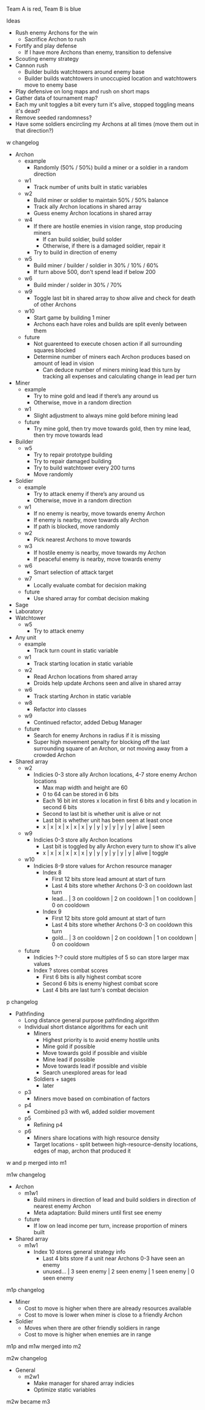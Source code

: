 Team A is red, Team B is blue

Ideas
- Rush enemy Archons for the win
    - Sacrifice Archon to rush
- Fortify and play defense
    - If I have more Archons than enemy, transition to defensive
- Scouting enemy strategy
- Cannon rush
    - Builder builds watchtowers around enemy base
    - Builder builds watchtowers in unoccupied location and watchtowers move to enemy base
- Play defensive on long maps and rush on short maps
- Gather data of tournament map?
- Each my unit toggles a bit every turn it's alive, stopped toggling means it's dead?
- Remove seeded randomness?
- Have some soldiers encircling my Archons at all times (move them out in that direction?)

w changelog
- Archon
    - example
        - Randomly (50% / 50%) build a miner or a soldier in a random direction
    - w1
        - Track number of units built in static variables
    - w2
        - Build miner or soldier to maintain 50% / 50% balance
        - Track ally Archon locations in shared array
        - Guess enemy Archon locations in shared array
    - w4
        - If there are hostile enemies in vision range, stop producing miners
            - If can build soldier, build solder
            - Otherwise, if there is a damaged soldier, repair it
        - Try to build in direction of enemy
    - w5
        - Build miner / builder / soldier in 30% / 10% / 60%
        - If turn above 500, don't spend lead if below 200
    - w6
        - Build minder / solder in 30% / 70%
    - w9
        - Toggle last bit in shared array to show alive and check for death of other Archons
    - w10
        - Start game by building 1 miner
        - Archons each have roles and builds are split evenly between them
    - future
        - Not guarenteed to execute chosen action if all surrounding squares blocked
        - Determine number of miners each Archon produces based on amount of lead in vision
            - Can deduce number of miners mining lead this turn by tracking all expenses and calculating change in lead per turn
- Miner
    - example
        - Try to mine gold and lead if there’s any around us
        - Otherwise, move in a random direction
    - w1
        - Slight adjustment to always mine gold before mining lead
    - future
        - Try mine gold, then try move towards gold, then try mine lead, then try move towards lead
- Builder
    - w5
        - Try to repair prototype building
        - Try to repair damaged building
        - Try to build watchtower every 200 turns
        - Move randomly
- Soldier
    - example
        - Try to attack enemy if there’s any around us
        - Otherwise, move in a random direction
    - w1
        - If no enemy is nearby, move towards enemy Archon
        - If enemy is nearby, move towards ally Archon
        - If path is blocked, move randomly
    - w2
        - Pick nearest Archons to move towards
    - w3
        - If hostile enemy is nearby, move towards my Archon
        - If peaceful enemy is nearby, move towards enemy
    - w6
        - Smart selection of attack target
    - w7
        - Locally evaluate combat for decision making
    - future
        - Use shared array for combat decision making
- Sage
- Laboratory
- Watchtower
    - w5
        - Try to attack enemy
- Any unit
    - example
        - Track turn count in static variable
    - w1
        - Track starting location in static variable
    - w2
        - Read Archon locations from shared array
        - Droids help update Archons seen and alive in shared array
    - w6
        - Track starting Archon in static variable
    - w8
        - Refactor into classes
    - w9
        - Continued refactor, added Debug Manager
    - future
        - Search for enemy Archons in radius if it is missing
        - Super high movement penalty for blocking off the last surrounding square of an Archon, or not moving away from a crowded Archon
- Shared array
    - w2
        - Indicies 0-3 store ally Archon locations, 4-7 store enemy Archon locations
            - Max map width and height are 60
            - 0 to 64 can be stored in 6 bits
            - Each 16 bit int stores x location in first 6 bits and y location in second 6 bits
            - Second to last bit is whether unit is alive or not
            - Last bit is whether unit has been seen at least once
            - x | x | x | x | x | x | y | y | y | y | y | y | alive | seen
    - w9
        - Indicies 0-3 store ally Archon locations
            - Last bit is toggled by ally Archon every turn to show it's alive
            - x | x | x | x | x | x | y | y | y | y | y | y | alive | toggle
    - w10
        - Indicies 8-9 store values for Archon resource manager
            - Index 8
                - First 12 bits store lead amount at start of turn
                - Last 4 bits store whether Archons 0-3 on cooldown last turn
                - lead... | 3 on cooldown | 2 on cooldown | 1 on cooldown | 0 on cooldown
            - Index 9
                - First 12 bits store gold amount at start of turn
                - Last 4 bits store whether Archons 0-3 on cooldown this turn
                - gold... | 3 on cooldown | 2 on cooldown | 1 on cooldown | 0 on cooldown
    - future
        - Indicies ?-? could store multiples of 5 so can store larger max values
        - Index ? stores combat scores
            - First 6 bits is ally highest combat score
            - Second 6 bits is enemy highest combat score
            - Last 4 bits are last turn's combat decision 

p changelog
- Pathfinding
    - Long distance general purpose pathfinding algorithm
    - Individual short distance algorithms for each unit
         - Miners
             - Highest priority is to avoid enemy hostile units
             - Mine gold if possible
             - Move towards gold if possible and visible
             - Mine lead if possible
             - Move towards lead if possible and visible
             - Search unexplored areas for lead
         - Soldiers + sages
             - later
    - p3
      - Miners move based on combination of factors
    - p4
      - Combined p3 with w6, added soldier movement
    - p5
      - Refining p4
    - p6
      - Miners share locations with high resource density
      - Target locations - split between high-resource-density locations, edges of map, archon that produced it

w and p merged into m1

m1w changelog
- Archon
    - m1w1
        - Build miners in direction of lead and build soldiers in direction of nearest enemy Archon
        - Meta adaptation: Build miners until first see enemy
    - future
        - If low on lead income per turn, increase proportion of miners built
- Shared array
    - m1w1
        - Index 10 stores general strategy info
            - Last 4 bits store if a unit near Archons 0-3 have seen an enemy
            - unused... | 3 seen enemy | 2 seen enemy | 1 seen enemy | 0 seen enemy

m1p changelog
- Miner
    - Cost to move is higher when there are already resources available
    - Cost to move is lower when miner is close to a friendly Archon
- Soldier
    - Moves when there are other friendly soldiers in range
    - Cost to move is higher when enemies are in range

m1p and m1w merged into m2

m2w changelog
- General
    - m2w1
        - Make manager for shared array indicies
        - Optimize static variables

m2w became m3

